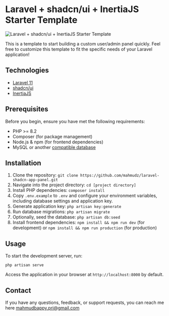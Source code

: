 # Laravel + shadcn/ui + InertiaJS Starter Template

![Laravel + shadcn/ui + InertiaJS Starter Template](https://raw.githubusercontent.com/mahmudz/laravel-shadcn-app-panel/main/public/repository-cover.png)

This is a template to start building a custom user/admin panel quickly.
Feel free to customize this template to fit the specific needs of your Laravel application!

## Technologies

- [Laravel 11](https://laravel.com/docs/)
- [shadcn/ui](https://ui.shadcn.com/docs)
- [InertiaJS](https://inertiajs.com/)

## Prerequisites

Before you begin, ensure you have met the following requirements:

- PHP >= 8.2
- Composer (for package management)
- Node.js & npm (for frontend dependencies)
- MySQL or another [compatible database](https://laravel.com/docs/11.x/database#configuration)

## Installation

1. Clone the repository: `git clone https://github.com/mahmudz/laravel-shadcn-app-panel.git`
2. Navigate into the project directory: `cd [project directory]`
3. Install PHP dependencies: `composer install`
4. Copy `.env.example` to `.env` and configure your environment variables, including database settings and application key.
5. Generate application key: `php artisan key:generate`
6. Run database migrations: `php artisan migrate`
7. Optionally, seed the database: `php artisan db:seed`
8. Install frontend dependencies: `npm install && npm run dev` (for development) or `npm install && npm run production` (for production)

## Usage

To start the development server, run:

```
php artisan serve
```

Access the application in your browser at `http://localhost:8000` by default.

## Contact

If you have any questions, feedback, or support requests, you can reach me here [mahmudbappy.pri@gmail.com](https://github.com/mahmudz/laravel-shadcn-app-panel.git)
